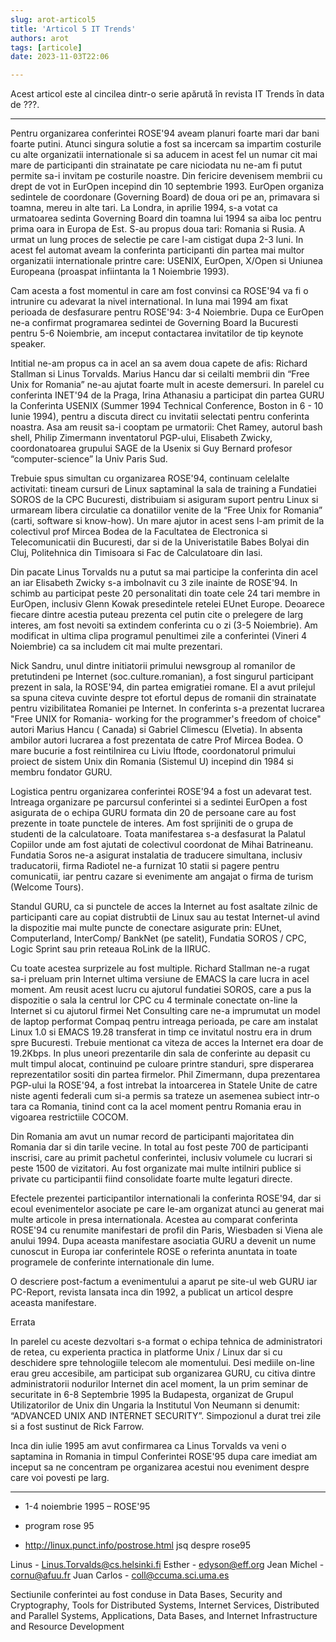 ```yaml
---
slug: arot-articol5
title: 'Articol 5 IT Trends'
authors: arot
tags: [articole]
date: 2023-11-03T22:06

---
```


Acest articol este al cincilea dintr-o serie apărută în revista IT Trends în data de ???.

<!-- truncate -->

---

Pentru organizarea conferintei ROSE'94 aveam planuri foarte mari dar bani foarte putini.  Atunci singura solutie a fost sa incercam sa impartim costurile cu alte organizatii internationale si sa aducem in acest fel un numar cit mai mare de participanti din strainatate pe care niciodata nu ne-am fi putut permite sa-i invitam pe costurile noastre. Din fericire devenisem membrii cu drept de vot in  EurOpen incepind din 10 septembrie 1993.  EurOpen organiza sedintele de coordonare (Governing Board) de doua ori pe an, primavara si toamna, mereu in alte tari. La Londra, in aprilie 1994, s-a votat  ca urmatoarea sedinta Governing Board din toamna lui 1994 sa aiba loc pentru prima oara in Europa de Est. S-au propus doua tari: Romania si Rusia. A urmat un lung proces de selectie pe care l-am cistigat dupa 2-3 luni.  In acest fel automat aveam la conferinta participanti din partea mai multor organizatii internationale printre care: USENIX, EurOpen, X/Open si Uniunea Europeana (proaspat infiintanta la 1 Noiembrie 1993).

Cam acesta a fost momentul in care am fost convinsi ca ROSE'94 va  fi o intrunire cu adevarat la nivel international.  In luna mai 1994 am fixat perioada de desfasurare pentru ROSE'94: 3-4 Noiembrie.  Dupa  ce EurOpen ne-a confirmat programarea sedintei de Governing Board la Bucuresti pentru 5-6 Noiembrie, am inceput contactarea invitatilor de tip keynote speaker.

Intitial ne-am propus ca in acel an sa avem  doua capete de afis: Richard Stallman si Linus Torvalds. Marius Hancu dar si ceilalti membrii din “Free Unix for Romania”  ne-au ajutat foarte mult in aceste demersuri. In parelel cu conferinta INET'94 de la Praga, Irina Athanasiu a participat din partea GURU la Conferinta USENIX (Summer 1994 Technical Conference,  Boston in  6 - 10 Iunie 1994), pentru a discuta direct cu invitatii selectati pentru conferinta noastra. Asa am reusit sa-i cooptam pe urmatorii: Chet Ramey, autorul bash shell, Philip Zimermann inventatorul PGP-ului, Elisabeth Zwicky, coordonatoarea grupului SAGE de la Usenix si Guy Bernard profesor “computer-science” la Univ Paris Sud.

Trebuie spus simultan cu organizarea ROSE'94, continuam celelalte activitati: tineam cursuri de Linux saptaminal la sala de training a Fundatiei SOROS de la CPC Bucuresti, distribuiam si asiguram suport pentru Linux si urmaream libera circulatie ca donatiilor venite de la “Free Unix for Romania” (carti, software si know-how). Un mare ajutor in acest sens  l-am primit de la colectivul prof Mircea Bodea de la Facultatea de Electronica si Telecomunicatii din Bucuresti, dar si de la Univeristatile Babes Bolyai din Cluj, Politehnica din Timisoara si Fac de Calculatoare din Iasi.

Din pacate Linus Torvalds nu a putut sa mai participe la conferinta din acel an iar Elisabeth Zwicky s-a imbolnavit cu 3 zile inainte de ROSE'94. In schimb au participat peste 20 personalitati din toate cele 24 tari membre in EurOpen, inclusiv Glenn Kowak presedintele retelei EUnet Europe. Deoarece fiecare dintre acestia puteau prezenta cel putin cite o prelegere de larg interes, am fost nevoiti sa extindem conferinta cu o zi (3-5 Noiembrie). Am modificat in ultima clipa programul penultimei zile a conferintei (Vineri 4 Noiembrie) ca sa includem cit mai multe prezentari.

Nick Sandru, unul dintre initiatorii primului newsgroup al romanilor de pretutindeni pe Internet (soc.culture.romanian), a fost singurul participant prezent in sala, la ROSE'94, din partea emigratiei romane. El a avut prilejul sa spuna citeva cuvinte despre tot  efortul depus de romanii din strainatate pentru vizibilitatea Romaniei pe  Internet. In conferinta s-a prezentat lucrarea "Free UNIX for Romania- working for the programmer's freedom of choice" autori Marius Hancu ( Canada) si Gabriel Climescu (Elvetia). In absenta ambilor autori lucrarea a fost prezentata de catre Prof Mircea Bodea.  O mare bucurie a fost reintilnirea cu Liviu Iftode, coordonatorul primului proiect de sistem Unix din Romania (Sistemul U) incepind din 1984 si membru fondator GURU.

Logistica pentru organizarea conferintei ROSE'94 a fost un adevarat test. Intreaga organizare pe parcursul conferintei si a sedintei EurOpen a fost asigurata de o echipa GURU formata din 20 de persoane care au fost prezente in toate punctele de interes.  Am fost sprijiniti de o grupa de studenti de la calculatoare.  Toata manifestarea s-a desfasurat la Palatul Copiilor unde am fost ajutati de colectivul coordonat de Mihai Batrineanu. Fundatia  Soros ne-a asigurat instalatia de traducere simultana, inclusiv traducatorii, firma Radiotel ne-a furnizat 10 statii si pagere pentru comunicatii, iar pentru cazare si evenimente am angajat o firma de turism (Welcome Tours).

Standul GURU, ca si punctele de acces la Internet au fost  asaltate zilnic de participanti care au copiat distrubtii de Linux sau au testat Internet-ul avind la dispozitie mai multe puncte de conectare asigurate prin: EUnet, Computerland, InterComp/ BankNet (pe satelit), Fundatia SOROS / CPC, Logic Sprint sau prin reteaua RoLink de la IIRUC.

Cu toate acestea surprizele au fost multiple.  Richard Stallman ne-a rugat sa-i  preluam prin Internet ultima versiune de EMACS la care lucra in acel moment. Am reusit acest lucru cu ajutorul fundatiei SOROS, care a pus la dispozitie o sala la centrul lor CPC cu 4 terminale conectate on-line la Internet si cu ajutorul firmei Net Consulting care ne-a imprumutat un model de laptop performat Compaq pentru intreaga perioada, pe care am instalat Linux 1.0 si EMACS 19.28 transferat in timp ce invitatul nostru era in drum spre Bucuresti. Trebuie mentionat ca viteza de acces la Internet era doar de 19.2Kbps. In plus uneori prezentarile din sala de conferinte au depasit cu mult timpul  alocat, continuind pe culoare printre standuri, spre disperarea reprezentatilor sositi din partea firmelor.  Phil Zimermann, dupa prezentarea PGP-ului la ROSE'94, a fost intrebat la intoarcerea in Statele Unite de catre niste agenti federali cum si-a permis sa trateze  un asemenea subiect intr-o tara ca Romania, tinind cont ca  la acel moment pentru Romania erau in vigoarea restrictiile COCOM.

Din Romania am avut un numar record de participanti majoritatea din Romania dar si din tarile vecine. In total au fost peste 700 de participanti inscrisi, care au primit pachetul conferintei, inclusiv volumele cu lucrari si peste 1500 de vizitatori. Au fost organizate mai multe intilniri publice si private cu participantii fiind consolidate foarte multe legaturi directe.

Efectele prezentei participantilor internationali la conferinta ROSE'94, dar si ecoul evenimentelor asociate pe care le-am organizat atunci au generat mai multe articole in presa internationala.  Acestea au comparat conferinta ROSE'94 cu renumite manifestari de profil din  Paris, Wiesbaden si Viena ale anului 1994. Dupa aceasta manifestare asociatia GURU a devenit un nume cunoscut in Europa iar conferintele ROSE o referinta anuntata in toate programele de conferinte internationale din lume.

O descriere post-factum a evenimentului a aparut pe site-ul web GURU iar PC-Report, revista lansata inca din 1992, a publicat un articol despre aceasta manifestare.

Errata

In parelel cu aceste dezvoltari s-a format o echipa tehnica de administratori de retea, cu experienta practica in platforme Unix / Linux dar si cu deschidere spre tehnologiile telecom ale momentului.  Desi mediile on-line erau greu accesibile, am participat sub organizarea GURU, cu citiva dintre administratorii nodurilor Internet din acel moment, la un prim seminar de securitate  in 6-8 Septembrie 1995 la Budapesta, organizat de Grupul Utilizatorilor de Unix din Ungaria la Institutul Von Neumann si denumit: “ADVANCED UNIX AND INTERNET SECURITY”. Simpozionul a durat trei zile si a fost  sustinut de Rick Farrow.

Inca din iulie 1995 am avut confirmarea ca Linus Torvalds va veni o saptamina in Romania in timpul Conferintei ROSE'95 dupa care imediat am inceput sa ne concentram pe organizarea acestui nou eveniment despre care voi povesti pe larg.


---

- 1-4 noiembrie 1995 – ROSE'95

- program rose 95
- http://linux.punct.info/postrose.html    jsq despre rose95

Linus - Linus.Torvalds@cs.helsinki.fi
Esther - edyson@eff.org
Jean Michel - cornu@afuu.fr
Juan Carlos - coll@ccuma.sci.uma.es


Sectiunile conferintei au fost conduse in
Data Bases, Security and Cryptography, Tools
for Distributed Systems, Internet Services, Distributed and Parallel
Systems, Applications, Data Bases, and Internet Infrastructure
and Resource Development

